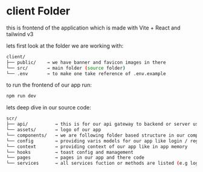 # client Folder

this is frontend of the application which is made with Vite + React and tailwind v3

lets first look at the folder we are working with:

```bash
client/
├── public/    → we have banner and favicon images in there
└── src/       → main folder (source folder)
└── .env       → to make one take reference of .env.example
```

to run the frontend of our app run: 
```bash 
npm run dev
```

lets deep dive in our source code:

```bash
scr/
├── api/          → this is for our api gateway to backend or server using axios(providing backend endpoint)
└── assets/       → logo of our app
└── components/   → we are following folder based structure in our components
└── config        → providing varis models for our app like login / register details
└── context       → providing context of our app like in app memory
└── hooks         → toast config and management
└── pages         → pages in our app and there code
└── services      → all services fuction or methods are listed (e.g loginService / registerService)
```